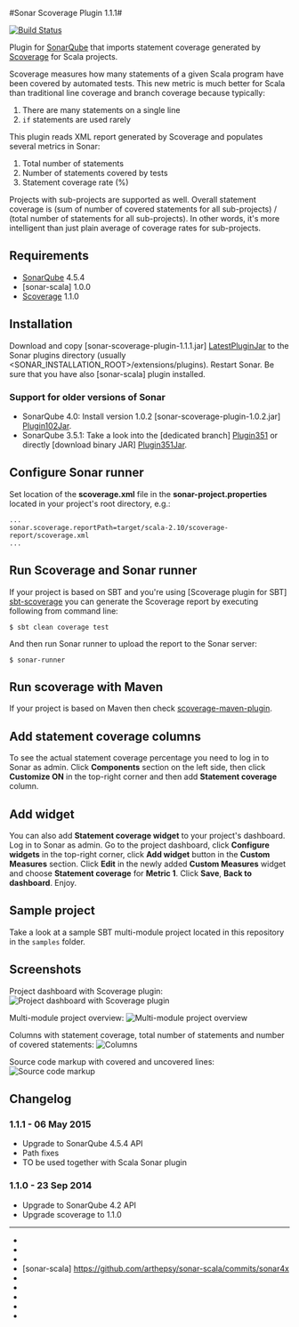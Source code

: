 #Sonar Scoverage Plugin 1.1.1#

[![Build Status](https://travis-ci.org/RadoBuransky/sonar-scoverage-plugin.png)](https://travis-ci.org/RadoBuransky/sonar-scoverage-plugin)

Plugin for [SonarQube] that imports statement coverage generated by [Scoverage] for Scala projects.

Scoverage measures how many statements of a given Scala program have been covered by automated tests. This
new metric is much better for Scala than traditional line coverage and branch coverage because typically:

 1. There are many statements on a single line
 2. `if` statements are used rarely

This plugin reads XML report generated by Scoverage and populates several metrics in Sonar:

 1. Total number of statements
 2. Number of statements covered by tests
 3. Statement coverage rate (%)

Projects with sub-projects are supported as well. Overall statement coverage is (sum of number of covered statements
for all sub-projects) / (total number of statements for all sub-projects). In other words, it's more intelligent than
just plain average of coverage rates for sub-projects.

## Requirements ##

- [SonarQube] 4.5.4
- [sonar-scala] 1.0.0
- [Scoverage] 1.1.0

## Installation ##

Download and copy [sonar-scoverage-plugin-1.1.1.jar] [LatestPluginJar] to the Sonar plugins directory
(usually <SONAR_INSTALLATION_ROOT>/extensions/plugins). Restart Sonar. Be sure that you have also [sonar-scala] plugin installed.

### Support for older versions of Sonar ###

- SonarQube 4.0: Install version 1.0.2 [sonar-scoverage-plugin-1.0.2.jar] [Plugin102Jar].
- SonarQube 3.5.1: Take a look into the [dedicated branch] [Plugin351] or directly [download binary JAR] [Plugin351Jar].

## Configure Sonar runner ##

Set location of the **scoverage.xml** file in the **sonar-project.properties** located in your project's
root directory, e.g.:

    ...
    sonar.scoverage.reportPath=target/scala-2.10/scoverage-report/scoverage.xml
    ...

## Run Scoverage and Sonar runner ##

If your project is based on SBT and you're using [Scoverage plugin for SBT] [sbt-scoverage] you can
generate the Scoverage report by executing following from command line:

    $ sbt clean coverage test

And then run Sonar runner to upload the report to the Sonar server:

    $ sonar-runner

## Run scoverage with Maven

If your project is based on Maven then check [scoverage-maven-plugin].

## Add statement coverage columns ##

To see the actual statement coverage percentage you need to log in to Sonar as admin.
Click **Components** section on the left side, then click **Customize ON** in the top-right corner and then
add **Statement coverage** column.

## Add widget ##

You can also add **Statement coverage widget** to your project's dashboard. Log in to Sonar as admin. Go to
the project dashboard, click **Configure widgets** in the top-right corner, click **Add widget** button in
the **Custom Measures** section. Click **Edit** in the newly added **Custom Measures** widget and choose
**Statement coverage** for **Metric 1**. Click **Save**, **Back to dashboard**. Enjoy.

## Sample project ##

Take a look at a sample SBT multi-module project located in this repository in the `samples` folder.

## Screenshots ##

Project dashboard with Scoverage plugin:
![Project dashboard with Scoverage plugin](/doc/img/01_dashboard.png "Project dashboard with Scoverage plugin")

Multi-module project overview:
![Multi-module project overview](/doc/img/02_detail.png "Multi-module project overview")

Columns with statement coverage, total number of statements and number of covered statements:
![Columns](/doc/img/03_columns.png "Columns")

Source code markup with covered and uncovered lines:
![Source code markup](/doc/img/04_coverage.png "Source code markup")

## Changelog ##

### 1.1.1 - 06 May 2015 ###
- Upgrade to SonarQube 4.5.4 API
- Path fixes
- TO be used together with Scala Sonar plugin

### 1.1.0 - 23 Sep 2014 ###

- Upgrade to SonarQube 4.2 API
- Upgrade scoverage to 1.1.0

---

- [LatestPluginJar]: https://github.com/RadoBuransky/sonar-scoverage-plugin/releases/download/1.1.1/sonar-scoverage-plugin-1.1.1.jar
- [Plugin102Jar]: https://github.com/RadoBuransky/sonar-scoverage-plugin/releases/download/1.0.2/sonar-scoverage-plugin-1.0.2.jar
- [SonarQube]: http://www.sonarqube.org/ "SonarQube"
- [sonar-scala] https://github.com/arthepsy/sonar-scala/commits/sonar4x
- [Scoverage]: https://github.com/scoverage/scalac-scoverage-plugin "Scoverage"
- [sbt-scoverage]: https://github.com/scoverage/sbt-scoverage
- [scoverage-maven-plugin]: https://github.com/scoverage/scoverage-maven-plugin
- [Plugin351]: https://github.com/RadoBuransky/sonar-scoverage-plugin/tree/sonar3.5.1
- [Plugin351Jar]: https://github.com/RadoBuransky/sonar-scoverage-plugin/releases/download/v1.0.2-Sonar3.5.1/sonar-scoverage-plugin-sonar3.5.1-1.0.2.jar
